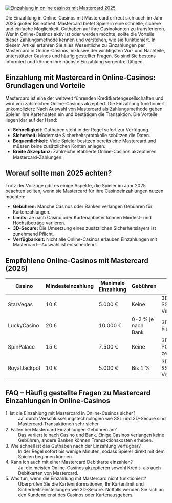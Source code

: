 [![Einzahlung in online casinos mit Mastercard 2025](https://123-caf.pages.dev/gitsignup.png)](https://vrmoo.ru/Bt82HjjY)

<p>Die Einzahlung in Online-Casinos mit Mastercard erfreut sich auch im Jahr 2025 großer Beliebtheit. Mastercard bietet Spielern eine schnelle, sichere und einfache Möglichkeit, Guthaben auf ihre Casinokonten zu transferieren. Wer in Online-Casinos aktiv ist oder werden möchte, sollte die Vorteile dieser Zahlungsmethode kennen und verstehen, wie sie funktioniert. In diesem Artikel erfahren Sie alles Wesentliche zu Einzahlungen per Mastercard in Online-Casinos, inklusive der wichtigsten Vor- und Nachteile, unterstützter Casinos und häufig gestellter Fragen. So sind Sie bestens informiert und können Ihre nächste Einzahlung sorgenfrei tätigen.</p>  <h2>Einzahlung mit Mastercard in Online-Casinos: Grundlagen und Vorteile</h2> <p>Mastercard ist eine der weltweit führenden Kreditkartengesellschaften und wird von zahlreichen Online-Casinos akzeptiert. Die Einzahlung funktioniert unkompliziert: Nach Auswahl von Mastercard als Zahlungsmethode geben Spieler ihre Kartendaten ein und bestätigen die Transaktion. Die Vorteile liegen klar auf der Hand:</p> <ul> <li><strong>Schnelligkeit:</strong> Guthaben steht in der Regel sofort zur Verfügung.</li> <li><strong>Sicherheit:</strong> Modernste Sicherheitsprotokolle schützen die Daten.</li> <li><strong>Bequemlichkeit:</strong> Viele Spieler besitzen bereits eine Mastercard und müssen keine zusätzlichen Konten anlegen.</li> <li><strong>Breite Akzeptanz:</strong> Zahlreiche etablierte Online-Casinos akzeptieren Mastercard-Zahlungen.</li> </ul>  <h2>Worauf sollte man 2025 achten?</h2> <p>Trotz der Vorzüge gibt es einige Aspekte, die Spieler im Jahr 2025 beachten sollten, wenn sie Mastercard für ihre Casinoeinzahlungen nutzen möchten:</p> <ul> <li><strong>Gebühren:</strong> Manche Casinos oder Banken verlangen Gebühren für Kartenzahlungen.</li> <li><strong>Limits:</strong> Je nach Casino oder Kartenanbieter können Mindest- und Höchstbeträge variieren.</li> <li><strong>3D-Secure:</strong> Die Umsetzung eines zusätzlichen Sicherheitslayers ist zunehmend Pflicht.</li> <li><strong>Verfügbarkeit:</strong> Nicht alle Online-Casinos erlauben Einzahlungen mit Mastercard—Auswahl ist entscheidend.</li> </ul>  <h2>Empfohlene Online-Casinos mit Mastercard (2025)</h2> <table> <thead> <tr> <th>Casino</th> <th>Mindesteinzahlung</th> <th>Maximale Einzahlung</th> <th>Gebühren</th> <th>Sicherheit</th> </tr> </thead> <tbody> <tr> <td>StarVegas</td> <td>10 €</td> <td>5.000 €</td> <td>Keine</td> <td>3D-Secure, SSL-Verschlüsselung</td> </tr> <tr> <td>LuckyCasino</td> <td>20 €</td> <td>10.000 €</td> <td>0-2 % je nach Bank</td> <td>3D-Secure, Firewall-Schutz</td> </tr> <tr> <td>SpinPalace</td> <td>15 €</td> <td>7.500 €</td> <td>Keine</td> <td>3D-Secure, PCI-DSS zertifiziert</td> </tr> <tr> <td>RoyalJackpot</td> <td>10 €</td> <td>5.000 €</td> <td>Bis 1 %</td> <td>3D-Secure, SSL-Verschlüsselung</td> </tr> </tbody> </table>  <h2>FAQ – Häufig gestellte Fragen zu Mastercard Einzahlungen in Online-Casinos</h2> <dl> <dt>1. Ist die Einzahlung mit Mastercard in Online-Casinos sicher?</dt> <dd>Ja, durch Verschlüsselungstechnologien wie SSL und 3D-Secure sind Mastercard-Transaktionen sehr sicher.</dd>  <dt>2. Fallen bei Mastercard Einzahlungen Gebühren an?</dt> <dd>Das variiert je nach Casino und Bank. Einige Casinos verlangen keine Gebühren, andere Banken können Transaktionskosten erheben.</dd>  <dt>3. Wie schnell ist das Guthaben nach der Einzahlung verfügbar?</dt> <dd>In der Regel sofort bis wenige Minuten, sodass Spieler direkt mit dem Spielen beginnen können.</dd>  <dt>4. Kann ich auch mit einer Mastercard Debitkarte einzahlen?</dt> <dd>Ja, die meisten Online-Casinos akzeptieren sowohl Kredit- als auch Debitkarten von Mastercard.</dd>  <dt>5. Was tun, wenn die Einzahlung mit Mastercard nicht funktioniert?</dt> <dd>Überprüfen Sie die Karteninformationen, Ihr Kartenlimit und Sicherheitseinstellungen wie 3D-Secure. Notfalls wenden Sie sich an den Kundendienst des Casinos oder Kartenausgebers.</dd> </dl>
